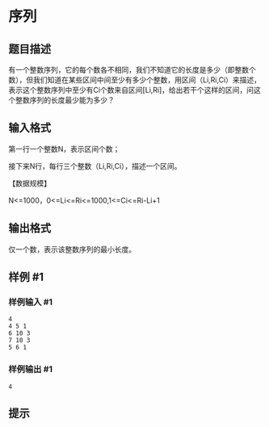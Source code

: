 # 序列

## 题目描述

有一个整数序列，它的每个数各不相同，我们不知道它的长度是多少（即整数个数），但我们知道在某些区间中间至少有多少个整数，用区间（Li,Ri,Ci）来描述，表示这个整数序列中至少有Ci个数来自区间[Li,Ri]，给出若干个这样的区间，问这个整数序列的长度最少能为多少？



## 输入格式

第一行一个整数N，表示区间个数；

接下来N行，每行三个整数（Li,Ri,Ci），描述一个区间。

【数据规模】

N<=1000，0<=Li<=Ri<=1000,1<=Ci<=Ri-Li+1


## 输出格式

仅一个数，表示该整数序列的最小长度。


## 样例 #1

### 样例输入 #1
```
4
4 5 1
6 10 3
7 10 3
5 6 1
```

### 样例输出 #1

```
4
```

## 提示


